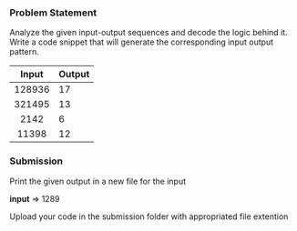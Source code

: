 
### Problem Statement
Analyze the given input-output sequences and decode the logic behind it. Write a code snippet that will generate the corresponding input output pattern.

|**Input** |   **Output** |
|:-:|---|
| 128936 |  17 |
| 321495   | 13 |
| 2142  |  6 |
|  11398    | 12   |





### Submission

Print the given output in a new file for the input

**input** => 1289


Upload your code in the submission folder with appropriated file extention
